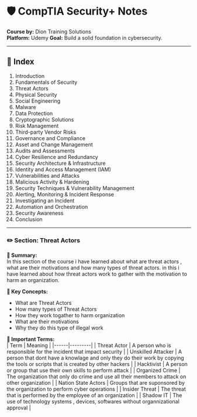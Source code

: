 # 🛡️ CompTIA Security+ Notes  
**Course by:** Dion Training Solutions  
**Platform:** Udemy 
**Goal:** Build a solid foundation in cybersecurity.


---

## 📘 Index

1. Introduction  
2. Fundamentals of Security  
3. Threat Actors  
4. Physical Security  
5. Social Engineering  
6. Malware  
7. Data Protection  
8. Cryptographic Solutions  
9. Risk Management  
10. Third-party Vendor Risks  
11. Governance and Compliance  
12. Asset and Change Management  
13. Audits and Assessments  
14. Cyber Resilience and Redundancy  
15. Security Architecture & Infrastructure  
16. Identity and Access Management (IAM)  
17. Vulnerabilities and Attacks  
18. Malicious Activity & Hardening  
19. Security Techniques & Vulnerability Management  
20. Alerting, Monitoring & Incident Response  
21. Investigating an Incident  
22. Automation and Orchestration  
23. Security Awareness  
24. Conclusion

---
### ✏️ Section: Threat Actors

**📌 Summary:**  
In this section of the course i have learned about what are threat actors , what are their motivations and how many types of threat actors. in this i have learned about how threat actors work to gather with the motivation to harm an organization.

**🧠 Key Concepts:**  
- What are Threat Actors  
- How many types of Threat Actors
- How they work togather to harm organization
- What are their motivations
- Why they do this type of illegal work

**🔑 Important Terms:**  
| Term | Meaning |
|------|---------|
|   Threat Actor   |    A person who is responsible for the incident that impact security     |
|   Unskilled Attacker   |    A person that dont have a knowlage and only they do their work by copying the tools or scripts that is created by other hackers    |
|   Hacktivist   |    A person or group that use their own skills to perform attack    |
|   Organized Crime   |    The organization that only do crime and use all their members to attack on other organization    |
|   Nation State Actors   |    Groups that are suponsored by the organization to perform cyber operations    |
|   Insider Threat   |    The threat that is performed by the employee of an organization    |
|   Shadow IT   |    The use of technology systems , devices, softwares without organnizational approval    |

